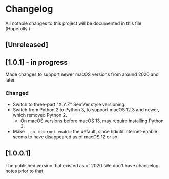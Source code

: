 # Changelog

All notable changes to this project will be documented in this file. (Hopefully.)

## [Unreleased]

## [1.0.1] - in progress

Made changes to support newer macOS versions from around 2020 and later.

### Changed

- Switch to three-part "X.Y.Z" SemVer style versioning.
- Switch from Python 2 to Python 3, to support macOS 12.3 and newer, which removed Python 2.
  - On macOS versions before macOS 13, may require installing Python 3.
- Make `--no-internet-enable` the default, since hdiutil internet-enable seems to have disappeared as of macOS 12 or so.

## [1.0.0.1]

The published version that existed as of 2020. We don't have changelog notes prior to that.
